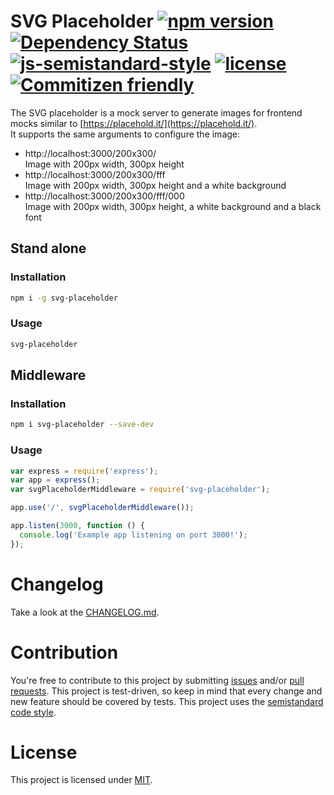 # SVG Placeholder [![npm version](https://badge.fury.io/js/svg-placeholder.svg)](http://badge.fury.io/js/svg-placeholder) [![Dependency Status](https://david-dm.org/jantimon/svg-placeholder.svg)](https://david-dm.org/jantimon/svg-placeholder)  [![js-semistandard-style](https://img.shields.io/badge/code%20style-semistandard-brightgreen.svg?style=flat-square)](https://github.com/Flet/semistandard) [![license](https://img.shields.io/github/license/mashape/apistatus.svg?maxAge=2592000)]() [![Commitizen friendly](https://img.shields.io/badge/commitizen-friendly-brightgreen.svg)](http://commitizen.github.io/cz-cli/)

The SVG placeholder is a mock server to generate images for frontend mocks similar to [https://placehold.it/](https://placehold.it/).  
It supports the same arguments to configure the image:

  * http://localhost:3000/200x300/  
Image with 200px width, 300px height
  * http://localhost:3000/200x300/fff  
Image with 200px width, 300px height and a white background
  * http://localhost:3000/200x300/fff/000  
Image with 200px width, 300px height, a white background and a black font

## Stand alone

### Installation

```bash
npm i -g svg-placeholder
```

### Usage

```bash
svg-placeholder
```

## Middleware

### Installation

```bash
npm i svg-placeholder --save-dev
```

### Usage

```js
var express = require('express');
var app = express();
var svgPlaceholderMiddleware = require('svg-placeholder');

app.use('/', svgPlaceholderMiddleware());

app.listen(3000, function () {
  console.log('Example app listening on port 3000!');
});
```


# Changelog

Take a look at the  [CHANGELOG.md](https://github.com/jantimon/svg-placeholder/tree/master/CHANGELOG.md).


# Contribution

You're free to contribute to this project by submitting [issues](https://github.com/jantimon/svg-placeholder/issues) and/or [pull requests](https://github.com/jantimon/svg-placeholder/pulls). This project is test-driven, so keep in mind that every change and new feature should be covered by tests.
This project uses the [semistandard code style](https://github.com/Flet/semistandard).

# License

This project is licensed under [MIT](https://github.com/jantimon/svg-placeholder/blob/master/LICENSE).
